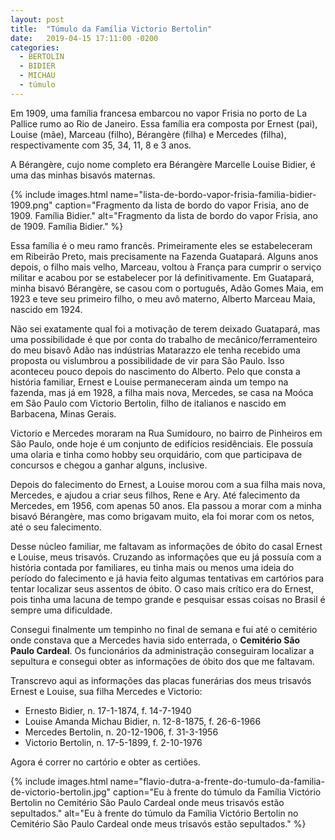 ```yaml
---
layout: post
title:  "Túmulo da Família Victorio Bertolin"
date:   2019-04-15 17:11:00 -0200
categories:
  - BERTOLIN
  - BIDIER
  - MICHAU
  - túmulo
---
```


Em 1909, uma família francesa embarcou no vapor Frisia no porto de La Pallice rumo ao Rio de Janeiro. Essa família era composta por Ernest (pai), Louise (mãe), Marceau (filho), Bérangère (filha) e Mercedes (filha), respectivamente com 35, 34, 11, 8 e 3 anos.

A Bérangère, cujo nome completo era Bérangère Marcelle Louise Bidier, é uma das minhas bisavós maternas.

{% include images.html name="lista-de-bordo-vapor-frisia-familia-bidier-1909.png" caption="Fragmento da lista de bordo do vapor Frisia, ano de 1909. Família Bidier." alt="Fragmento da lista de bordo do vapor Frisia, ano de 1909. Família Bidier." %}

Essa família é o meu ramo francês. Primeiramente eles se estabeleceram em Ribeirão Preto, mais precisamente na Fazenda Guatapará. Alguns anos depois, o filho mais velho, Marceau, voltou à França para cumprir o serviço militar e acabou por se estabelecer por lá definitivamente. Em Guatapará, minha bisavó Bérangère, se casou com o português, Adão Gomes Maia, em 1923 e teve seu primeiro filho, o meu avô materno, Alberto Marceau Maia, nascido em 1924. 

Não sei exatamente qual foi a motivação de terem deixado Guatapará, mas uma possibilidade é que por conta do trabalho de mecânico/ferramenteiro do meu bisavô Adão nas indústrias Matarazzo ele tenha recebido uma proposta ou vislumbrou a possibilidade de vir para São Paulo. Isso aconteceu pouco depois do nascimento do Alberto. Pelo que consta a história familiar, Ernest e Louise permaneceram ainda um tempo na fazenda, mas já em 1928, a filha mais nova, Mercedes, se casa na Moóca em São Paulo com Victorio Bertolin, filho de italianos e nascido em Barbacena, Minas Gerais.

Victorio e Mercedes moraram na Rua Sumidouro, no bairro de Pinheiros em São Paulo, onde hoje é um conjunto de edifícios residênciais. Ele possuía uma olaria e tinha como hobby seu orquidário, com que participava de concursos e chegou a ganhar alguns, inclusive.

Depois do falecimento do Ernest, a Louise morou com a sua filha mais nova, Mercedes, e ajudou a criar seus filhos, Rene e Ary. Até falecimento da Mercedes, em 1956, com apenas 50 anos. Ela passou a morar com a minha bisavó Bérangère, mas como brigavam muito, ela foi morar com os netos, até o seu falecimento.

Desse núcleo familiar, me faltavam as informações de óbito do casal Ernest e Louise, meus trisavós. Cruzando as informações que eu já possuía com a história contada por familiares, eu tinha mais ou menos uma ideia do período do falecimento e já havia feito algumas tentativas em cartórios para tentar localizar seus assentos de óbito. O caso mais crítico era do Ernest, pois tinha uma lacuna de tempo grande e pesquisar essas coisas no Brasil é sempre uma dificuldade.

Consegui finalmente um tempinho no final de semana e fui até o cemitério onde constava que a Mercedes havia sido enterrada, o **Cemitério São Paulo Cardeal**. Os funcionários da administração conseguiram localizar a sepultura e consegui obter as informações de óbito dos que me faltavam.

Transcrevo aqui as informações das placas funerárias dos meus trisavós Ernest e Louise, sua filha Mercedes e Victorio:

- Ernesto Bidier, n. 17-1-1874, f. 14-7-1940
- Louise Amanda Michau Bidier, n. 12-8-1875, f. 26-6-1966
- Mercedes Bertolin, n. 20-12-1906, f. 31-3-1956
- Victorio Bertolin, n. 17-5-1899, f. 2-10-1976

Agora é correr no cartório e obter as certiões.

{% include images.html name="flavio-dutra-a-frente-do-tumulo-da-familia-de-victorio-bertolin.jpg" caption="Eu à frente do túmulo da Família Victório Bertolin no Cemitério São Paulo Cardeal onde meus trisavós estão sepultados." alt="Eu à frente do túmulo da Família Victório Bertolin no Cemitério São Paulo Cardeal onde meus trisavós estão sepultados." %}